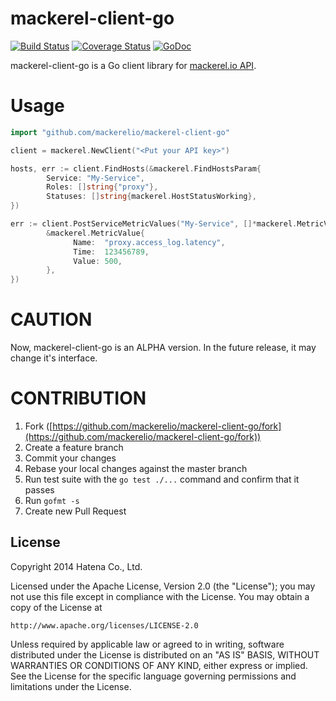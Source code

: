 mackerel-client-go
==================

[![Build Status](https://travis-ci.org/mackerelio/mackerel-client-go.svg?branch=master)][travis]
[![Coverage Status](https://coveralls.io/repos/mackerelio/mackerel-client-go/badge.svg?branch=master)][coveralls]
[![GoDoc](https://godoc.org/github.com/mackerelio/mackerel-client-go?status.svg)][godoc]

[travis]: https://travis-ci.org/mackerelio/mackerel-client-go
[coveralls]: https://coveralls.io/r/mackerelio/mackerel-client-go?branch=master
[godoc]: https://godoc.org/github.com/mackerelio/mackerel-client-go

mackerel-client-go is a Go client library for [mackerel.io API](https://mackerel.io/api-docs/).

# Usage

```go
import "github.com/mackerelio/mackerel-client-go"
```

```go
client = mackerel.NewClient("<Put your API key>")

hosts, err := client.FindHosts(&mackerel.FindHostsParam{
        Service: "My-Service",
        Roles: []string{"proxy"},
        Statuses: []string{mackerel.HostStatusWorking},
})

err := client.PostServiceMetricValues("My-Service", []*mackerel.MetricValue{
        &mackerel.MetricValue{
              Name:  "proxy.access_log.latency",
              Time:  123456789,
              Value: 500,
        },
})
```

# CAUTION

Now, mackerel-client-go is an ALPHA version. In the future release, it may change it's interface.

# CONTRIBUTION

1. Fork ([https://github.com/mackerelio/mackerel-client-go/fork](https://github.com/mackerelio/mackerel-client-go/fork))
1. Create a feature branch
1. Commit your changes
1. Rebase your local changes against the master branch
1. Run test suite with the `go test ./...` command and confirm that it passes
1. Run `gofmt -s`
1. Create new Pull Request

License
----------

Copyright 2014 Hatena Co., Ltd.

Licensed under the Apache License, Version 2.0 (the "License"); you may not use this file except in compliance with the License. You may obtain a copy of the License at

    http://www.apache.org/licenses/LICENSE-2.0

Unless required by applicable law or agreed to in writing, software distributed under the License is distributed on an "AS IS" BASIS, WITHOUT WARRANTIES OR CONDITIONS OF ANY KIND, either express or implied. See the License for the specific language governing permissions and limitations under the License.
